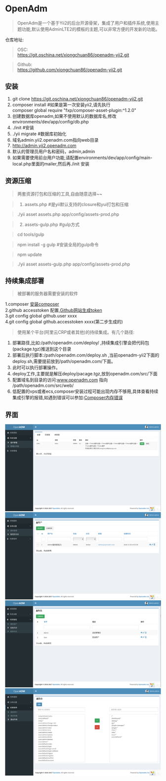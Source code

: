 OpenAdm
======
>OpenAdm是一个基于Yii2的后台开源骨架，集成了用户和插件系统,使用主题功能,默认使用AdminLTE2的模板的主题,可以非常方便的开发新的功能。

仓库地址:
>OSC:  
>https://git.oschina.net/xiongchuan86/openadm-yii2.git

>Github:  
>https://github.com/xiongchuan86/openadm-yii2.git  

安装
----
1. git clone https://git.oschina.net/xiongchuan86/openadm-yii2.git
2. composer install #如果是第一次安装yii2,请先执行  
   composer global require "fxp/composer-asset-plugin:^1.2.0"    
3. 创建数据库openadm,如果不使用默认的数据库名,修改environments/dev/app/config/db.php
3. ./init #安装
4. ./yii migrate #数据库初始化
5. 域名admin.yii2.openadm.com指向web目录
6. http://admin.yii2.openadm.com
7. 默认的管理员用户名和密码，admin,admin
8. 如果需要使用前台用户功能,请配置environments/dev/app/config/main-local.php里面的mailer,然后再./init 安装

资源压缩
----
>两套资源打包和压缩的工具,自由随意选择~~    
  
>1. assets.php #是yii默认支持的closure和yui打包和压缩   

>   ./yii asset assets.php app/config/assets-prod.php   
  
>2. assets-gulp.php #gulp方式  

>   cd tools/gulp  

>   npm install -g gulp  #安装全局的gulp命令  

>   npm update  

>   ./yii asset assets-gulp.php app/config/assets-prod.php  

持续集成部署
----
>被部署的服务器需要安装的软件  

1.composer [安装composer](https://getcomposer.org/download/)   
2.github accesstoken 配置,[Github网站生成token](https://github.com/settings/tokens)  
3.git config global github.user xxxx  
4.git config global github.accesstoken xxxx(第二步生成的)  

>使用某个平台(阿里云CRP或者其他)的持续集成。有几个路径:  
1. 部署路径,比如:/path/openadm.com/deploy/ ,持续集成引擎会把代码包(package.tgz)推送到这个目录  
2. 部署后执行脚本:/path/openadm.com/deploy.sh ,当前openadm-yii2下面的deploy.sh,需要提前放到/path/openadm.com/下面。  
3. 此时可以执行部署操作。  
4. deploy工作,主要就是解压deploy/pacage.tgz,放到openadm.com/src/下面  
5. 配置域名到目录的访问:www.openadm.com 指向 /path/openadm.com/src/web/  
6. 低配置的vps或者ecs,composer安装过程可能出现内存不够用,具体查看持续集成引擎的报错,如遇到错误可以参加:[Composer内存错误](https://getcomposer.org/doc/articles/troubleshooting.md#proc-open-fork-failed-errors)  


界面
----

![插件管理](screen1.png)
![管理员管理](screen2.png)
![角色管理](screen3.png)
![路由列表](screen4.png)
